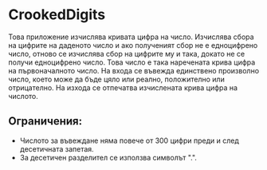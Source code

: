 # CrookedDigits

Това приложение изчислява кривата цифра на число. Изчислява сбора на цифрите на даденото число и ако полученият сбор не е едноцифрено число, отново се изчислява сбор на цифрите му и така, докато не се получи едноцифрено число. Това число е така наречената крива цифра на първоначалното число.
На входа се въвежда единствено произволно число, което може да бъде цяло или реално, положително или отрицателно.
На изхода се отпечатва изчислената крива цифра на числото.

Ограничения:
- 
- Числото за въвеждане няма повече от 300 цифри преди и след десетичната запетая.
- За десетичен разделител се използва символът ".".
